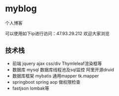 # myblog
个人博客

可以使用如下ip进行访问：47.93.29.212 欢迎大家浏览


## 技术栈
+ 前端 jquery ajax css/div Thymleleaf渲染框等
+ 数据库 mysql 数据库线程池及sql监控 阿里开源druid
+ 数据库框架 mybatis 通用mapper tk.mapper
+ springboot  spring aop 做权限检查
+ fastjson lombak等


